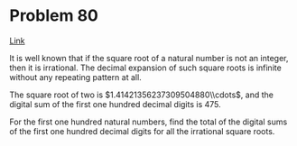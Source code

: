 # Problem 80

[Link](https://projecteuler.net/problem=80)

It is well known that if the square root of a natural number is not an integer, then it is irrational. The decimal expansion of such square roots is infinite without any repeating pattern at all.

The square root of two is $1.41421356237309504880\\cdots$, and the digital sum of the first one hundred decimal digits is $475$.

For the first one hundred natural numbers, find the total of the digital sums of the first one hundred decimal digits for all the irrational square roots.